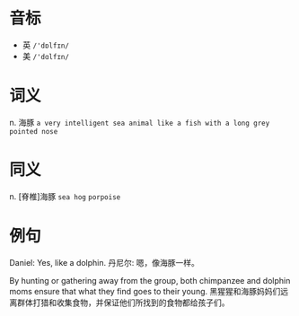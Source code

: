 # 音标

- 英 `/'dɒlfɪn/`
- 美 `/'dɑlfɪn/`

# 词义

n. 海豚
`a very intelligent sea animal like a fish with a long grey pointed nose`

# 同义

n. [脊椎]海豚
`sea hog` `porpoise`

# 例句

Daniel: Yes, like a dolphin.
丹尼尔: 嗯，像海豚一样。

By hunting or gathering away from the group, both chimpanzee and dolphin moms ensure that what they find goes to their young.
黑猩猩和海豚妈妈们远离群体打猎和收集食物，并保证他们所找到的食物都给孩子们。



